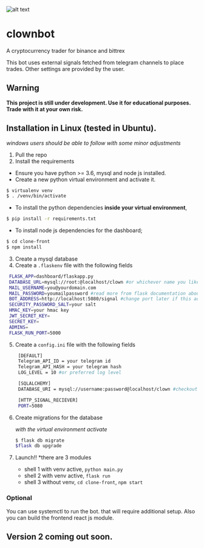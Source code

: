 ![alt text](https://github.com/magnito2/clownbot/blob/master/clone-front/public/images/icon/clown.png "Clown Bot")

# clownbot
A cryptocurrency trader for binance and bittrex

This bot uses external signals fetched from telegram channels to place trades.
Other settings are provided by the user.

## Warning
**This project is still under development. Use it for educational purposes. Trade with it at your own risk.**

## Installation in Linux (tested in Ubuntu). 
*windows users should be able to follow with some minor adjustments*
1. Pull the repo
2. Install the requirements
  * Ensure you have python >= 3.6, mysql and node js installed.
  * Create a new python virtual environment and activate it. 
  ```bash
  $ virtualenv venv
  $ . /venv/bin/activate
  ```
  * To install the python dependencies **inside your virtual environment**,
  ```bash
  $ pip install -r requirements.txt
  ```
  * To install node js dependencies for the dashboard;
  ```bash
  $ cd clone-front
  $ npm install
  ```
3. Create a mysql database
4. Create a `.flaskenv` file with the following fields
 ```bash 
  FLASK_APP=dashboard/flaskapp.py
  DATABASE_URL=mysql://root:@localhost/clown #or whichever name you like
  MAIL_USERNAME=you@yourdomain.com
  MAIL_PASSWORD=youmailpassword #read more from flask documentation about email support
  BOT_ADDRESS=http://localhost:5080/signal #change port later if this address is in use
  SECURITY_PASSWORD_SALT=your salt
  HMAC_KEY=your hmac key
  JWT_SECRET_KEY=
  SECRET_KEY=
  ADMINS=
  FLASK_RUN_PORT=5000
  ```
5. Create a `config.ini` file with the following fields
   ```bash
    [DEFAULT]
    Telegram_API_ID = your telegram id
    Telegram_API_HASH = your telegram hash
    LOG_LEVEL = 10 #or preferred log level

    [SQLALCHEMY]
    DATABASE_URI = mysql://username:password@localhost/clown #checkout sqlalchemy database url format

    [HTTP_SIGNAL_RECIEVER]
    PORT=5080
    ```
    
6.  Create migrations for the database

    *with the virtual environment activate*
    ```bash
    $ flask db migrate
    $flask db upgrade
    ```
7. Launch!! 
    *there are 3 modules
    * shell 1 with venv active, `python main.py`
    * shell 2 with venv active,  `flask run`
    * shell 3 without venv, `cd clone-front`, `npm start`
    
### Optional

You can use systemctl to run the bot. that will require additional setup. Also you can build the frontend react js module.

## Version 2 coming out soon.
